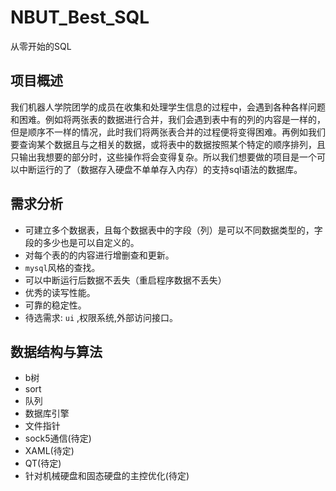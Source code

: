 # NBUT_Best_SQL
 从零开始的SQL



## 项目概述

​    我们机器人学院团学的成员在收集和处理学生信息的过程中，会遇到各种各样问题和困难。例如将两张表的数据进行合并，我们会遇到表中有的列的内容是一样的，但是顺序不一样的情况，此时我们将两张表合并的过程便将变得困难。再例如我们要查询某个数据且与之相关的数据，或将表中的数据按照某个特定的顺序排列，且只输出我想要的部分时，这些操作将会变得复杂。所以我们想要做的项目是一个可以中断运行的了（数据存入硬盘不单单存入内存）的支持sql语法的数据库。

## 需求分析

* 可建立多个数据表，且每个数据表中的字段（列）是可以不同数据类型的，字段的多少也是可以自定义的。
* 对每个表的的内容进行增删查和更新。
* `mysql`风格的查找。
* 可以中断运行后数据不丢失（重启程序数据不丢失）
* 优秀的读写性能。
* 可靠的稳定性。
* 待选需求:  `ui` ,权限系统,外部访问接口。

## 数据结构与算法

* b树
* sort
* 队列
* 数据库引擎
* 文件指针
* sock5通信(待定)
* XAML(待定)
* QT(待定)
* 针对机械硬盘和固态硬盘的主控优化(待定)

